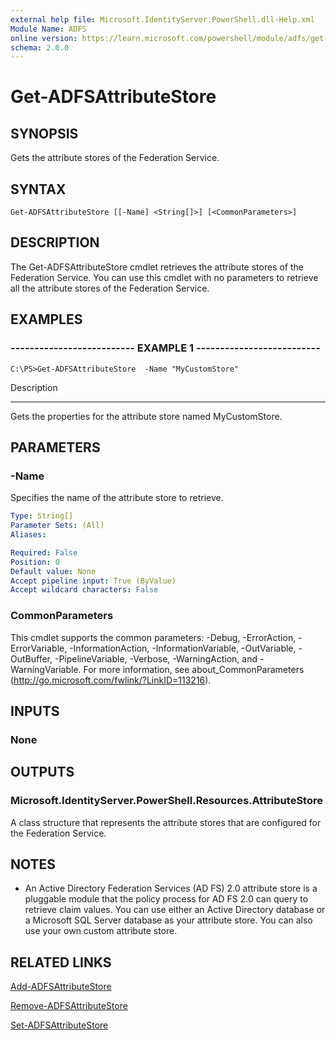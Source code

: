 ```yaml
---
external help file: Microsoft.IdentityServer.PowerShell.dll-Help.xml
Module Name: ADFS
online version: https://learn.microsoft.com/powershell/module/adfs/get-adfsattributestore?view=windowsserver2012-ps&wt.mc_id=ps-gethelp
schema: 2.0.0
---
```


# Get-ADFSAttributeStore

## SYNOPSIS
Gets the attribute stores of the Federation Service.

## SYNTAX

```
Get-ADFSAttributeStore [[-Name] <String[]>] [<CommonParameters>]
```

## DESCRIPTION
The Get-ADFSAttributeStore cmdlet retrieves the attribute stores of the Federation Service.
You can use this cmdlet with no parameters to retrieve all the attribute stores of the Federation Service.

## EXAMPLES

### -------------------------- EXAMPLE 1 --------------------------
```
C:\PS>Get-ADFSAttributeStore  -Name "MyCustomStore"
```

Description

-----------

Gets the properties for the attribute store named MyCustomStore.

## PARAMETERS

### -Name
Specifies the name of the attribute store to retrieve.

```yaml
Type: String[]
Parameter Sets: (All)
Aliases: 

Required: False
Position: 0
Default value: None
Accept pipeline input: True (ByValue)
Accept wildcard characters: False
```

### CommonParameters
This cmdlet supports the common parameters: -Debug, -ErrorAction, -ErrorVariable, -InformationAction, -InformationVariable, -OutVariable, -OutBuffer, -PipelineVariable, -Verbose, -WarningAction, and -WarningVariable. For more information, see about_CommonParameters (http://go.microsoft.com/fwlink/?LinkID=113216).

## INPUTS

### None

## OUTPUTS

### Microsoft.IdentityServer.PowerShell.Resources.AttributeStore
A class structure that represents the attribute stores that are configured for the Federation Service.

## NOTES
* An Active Directory Federation Services (AD FS) 2.0 attribute store is a pluggable module that the policy process for AD FS 2.0 can query to retrieve claim values. You can use either an Active Directory database or a Microsoft SQL Server database as your attribute store. You can also use your own custom attribute store.

## RELATED LINKS

[Add-ADFSAttributeStore](./Add-ADFSAttributeStore.md)

[Remove-ADFSAttributeStore](./Remove-ADFSAttributeStore.md)

[Set-ADFSAttributeStore](./Set-ADFSAttributeStore.md)


